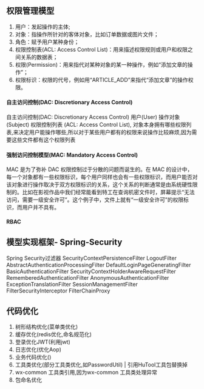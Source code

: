 ## 权限管理模型

1. 用户：发起操作的主体;
2. 对象：指操作所针对的客体对象，比如订单数据或图片文件；
3. 角色：赋予用户某种身份；
4. 权限控制表(ACL: Access Control List)：用来描述权限规则或用户和权限之间关系的数据表；
5. 权限(Permission)：用来指代对某种对象的某一种操作，例如“添加文章的操作”；
6. 权限标识：权限的代号，例如用“ARTICLE_ADD”来指代“添加文章”的操作权限。

#### 自主访问控制(DAC: Discretionary Access Control)

自主访问控制(DAC: Discretionary Access Control)
用户(User) 操作对象(Subject) 权限控制列表 (ACL: Access Control List),
对象本身拥有哪些权限列表,来决定用户能操作哪些,所以对于某些用户都有的权限来说操作比较麻烦,因为需要这些文件都有这个权限列表

#### 强制访问控制模型(MAC: Mandatory Access Control)

MAC 是为了弥补 DAC 权限控制过于分散的问题而诞生的。在 MAC
的设计中，每一个对象都有一些权限标识，每个用户同样也会有一些权限标识，而用户能否对该对象进行操作取决于双方权限标识的关系，这个关系的判断通常是由系统硬性限制的。比如在影视作品中我们经常能看到特工在查询机密文件时，屏幕提示“无法访问，需要一级安全许可”。这个例子中，文件上就有“一级安全许可”的权限标识，而用户并不具有。

#### RBAC

## 模型实现框架- Spring-Security

Spring Security过滤器
SecurityContextPersistenceFilter
LogoutFilter
AbstractAuthenticationProcessingFilter
DefaultLoginPageGeneratingFilter
BasicAuthenticationFilter
SecurityContextHolderAwareRequestFilter
RememberedAuthenticationFilter
AnonymousAuthenticationFilter
ExceptionTranslationFilter
SessionManagementFilter
FilterSecurityInterceptor
FilterChainProxy


## 代码优化
1. 树形结构优化(菜单类优化)
2. 缓存优化(redis优化,命名规范化)
3. 登录优化JWT(利用jwt)
4. 日志优化(优化Aop)
5. 业务代码优化()
6. 工具类优化(部分工具类优化,如PasswordUtil) | 引用HuTool工具包替换掉
7. wx-common 工具类引用,因为wx-common 工具类处理异常
8. 包命名优化
